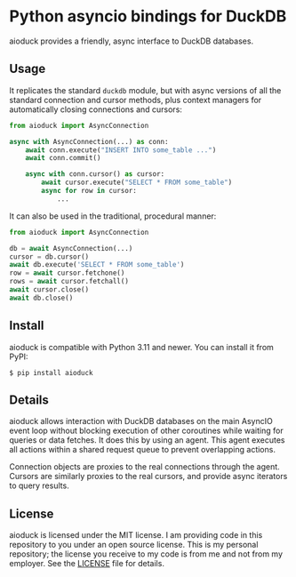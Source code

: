 # Python asyncio bindings for DuckDB

aioduck provides a friendly, async interface to DuckDB databases.

## Usage

It replicates the standard `duckdb` module, but with async versions of all the standard connection and cursor methods, 
plus context managers for automatically closing connections and cursors:

``` python
from aioduck import AsyncConnection

async with AsyncConnection(...) as conn:
    await conn.execute("INSERT INTO some_table ...")
    await conn.commit()

    async with conn.cursor() as cursor:
        await cursor.execute("SELECT * FROM some_table")
        async for row in cursor:
            ...
```

It can also be used in the traditional, procedural manner:

``` python
from aioduck import AsyncConnection

db = await AsyncConnection(...)
cursor = db.cursor()
await db.execute('SELECT * FROM some_table')
row = await cursor.fetchone()
rows = await cursor.fetchall()
await cursor.close()
await db.close()
```

## Install

aioduck is compatible with Python 3.11 and newer. You can install it from PyPI:

``` console
$ pip install aioduck
```

## Details

aioduck allows interaction with DuckDB databases on the main AsyncIO event loop without blocking execution of other coroutines while waiting for queries or data fetches. 
It does this by using an agent. This agent executes all actions within a shared request queue to prevent overlapping actions.

Connection objects are proxies to the real connections through the agent.
Cursors are similarly proxies to the real cursors, and provide async iterators to query results.

## License

aioduck is licensed under the MIT license. 
I am providing code in this repository to you under an open source license. 
This is my personal repository; the license you receive to my code is from me and not from my employer. 
See the [LICENSE](https://github.com/cnfairydream/aioduck/blob/main/LICENSE) file for details.

